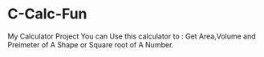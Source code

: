# C-Calc-Fun
My Calculator Project
You can Use this calculator to : Get Area,Volume and Preimeter of A Shape or Square root of A Number.
